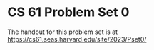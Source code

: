 CS 61 Problem Set 0
===================

The handout for this problem set is at https://cs61.seas.harvard.edu/site/2023/Pset0/
